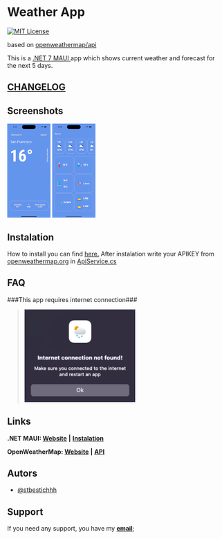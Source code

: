 # Weather App
[![MIT License](https://img.shields.io/badge/License-MIT-green.svg)](https://choosealicense.com/licenses/mit/)

based on [openweathermap/api](https://openweathermap.org/api)

This is a [.NET 7 MAUI ](https://dotnet.microsoft.com/en-us/apps/maui)app which shows current weather and forecast for the next 5 days.

## [CHANGELOG](CHANGELOG.md)

## Screenshots

![](Screenshots/mainpage.png) ![](Screenshots/secondarypage.png)

## Instalation

How to install you can find [here.](https://github.com/dotnet/maui/wiki#getting-started)
After instalation write your APIKEY from [openweathermap.org](https://openweathermap.org/api) in [ApiService.cs](https://github.com/stbestichhh/Weather-Forecast/blob/master/WeatherApp/Services/ApiService.cs)

## FAQ

###This app requires internet connection###

> ![](Screenshots/internetException.png "Internet Exception image")

## Links

**.NET MAUI: [Website](https://dotnet.microsoft.com/en-us/apps/maui "dotnet.com/maui")** **|** **[Instalation](https://github.com/dotnet/maui/wiki#getting-started "github.com/dotnet/maui")**

**OpenWeatherMap: [Website](https://openweathermap.org)** **|** **[API](https://openweathermap.org/api "openweathermap/api")**

## Autors

- [@stbestichhh](https://github.com/stbestichhh)

## Support

If you need any support, you have my **[email](mailto:stbestich@gmail.com)**;
